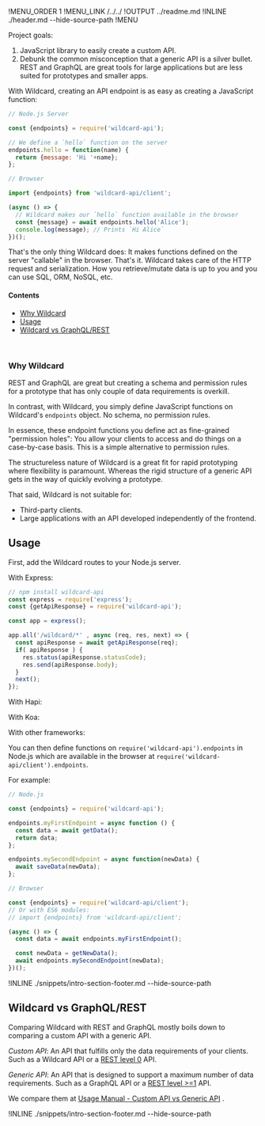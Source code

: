 !MENU_ORDER 1
!MENU_LINK /../../
!OUTPUT ../readme.md
!INLINE ./header.md --hide-source-path
!MENU

Project goals:
 1. JavaScript library to easily create a custom API.
 2. Debunk the common misconception that a generic API is a silver bullet.
    REST and GraphQL are great tools for large applications
    but are less suited for prototypes and smaller apps.

With Wildcard,
creating an API endpoint is as easy as creating a JavaScript function:

~~~js
// Node.js Server

const {endpoints} = require('wildcard-api');

// We define a `hello` function on the server
endpoints.hello = function(name) {
  return {message: 'Hi '+name};
};
~~~

~~~js
// Browser

import {endpoints} from 'wildcard-api/client';

(async () => {
  // Wildcard makes our `hello` function available in the browser
  const {message} = await endpoints.hello('Alice');
  console.log(message); // Prints `Hi Alice`
})();
~~~

That's the only thing Wildcard does:
It makes functions defined on the server "callable" in the browser.
That's it.
Wildcard takes care of the HTTP request and serialization.
How you retrieve/mutate data is up to you and
you can use SQL, ORM, NoSQL, etc.

#### Contents

 - [Why Wildcard](#why-wildcard)
 - [Usage](#usage)
 - [Wildcard vs GraphQL/REST](#wildcard-vs-graphqlrest)


<br/>

### Why Wildcard

REST and GraphQL are great but
creating a schema and permission rules for
a prototype
that has only couple of data requirements is overkill.

In contrast, with Wildcard, you simply define JavaScript functions on Wildcard's `endpoints` object.
No schema,
no permission rules.

In essence,
these endpoint functions you define act as fine-grained "permission holes":
You allow your clients to access and do things on a case-by-case basis.
This is a simple alternative to permission rules.

The structureless nature of Wildcard is a great fit for rapid prototyping
where flexibility is paramount.
Whereas the rigid structure of a generic API
gets in the way of quickly evolving a prototype.

That said, Wildcard is not suitable for:
 - Third-party clients.
 - Large applications with an API developed independently of the frontend.


## Usage

First, add the Wildcard routes to your Node.js server.

With Express:
~~~js
// npm install wildcard-api
const express = require('express');
const {getApiResponse} = require('wildcard-api');

const app = express();

app.all('/wildcard/*' , async (req, res, next) => {
  const apiResponse = await getApiResponse(req);
  if( apiResponse ) {
    res.status(apiResponse.statusCode);
    res.send(apiResponse.body);
  }
  next();
});
~~~

With Hapi:

With Koa:

With other frameworks:

You can then define functions on
`require('wildcard-api').endpoints`
in Node.js which are available
in the browser at
`require('wildcard-api/client').endpoints`.

For example:

~~~js
// Node.js

const {endpoints} = require('wildcard-api');

endpoints.myFirstEndpoint = async function () {
  const data = await getData();
  return data;
};

endpoints.mySecondEndpoint = async function(newData) {
  await saveData(newData);
};
~~~

~~~js
// Browser

const {endpoints} = require('wildcard-api/client');
// Or with ES6 modules:
// import {endpoints} from 'wildcard-api/client';

(async () => {
  const data = await endpoints.myFirstEndpoint();

  const newData = getNewData();
  await endpoints.mySecondEndpoint(newData);
})();
~~~

!INLINE ./snippets/intro-section-footer.md --hide-source-path





## Wildcard vs GraphQL/REST

Comparing Wildcard with REST and GraphQL mostly boils down to comparing a custom API with a generic API.

*Custom API*:
An API that fulfills only the data requirements of your clients.
Such as
a Wildcard API or
a [REST level 0](https://martinfowler.com/articles/richardsonMaturityModel.html#level0) API.

*Generic API*:
An API that is designed to support a maximum number of data requirements.
Such as
a GraphQL API or
a [REST level >=1](https://martinfowler.com/articles/richardsonMaturityModel.html#level1) API.

We compare them at
[Usage Manual - Custom API vs Generic API](/docs/usage-manual.md#custom-api-vs-generic-api)
.

!INLINE ./snippets/intro-section-footer.md --hide-source-path




